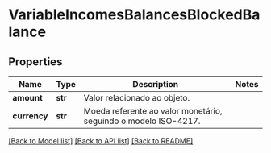 # VariableIncomesBalancesBlockedBalance

## Properties
Name | Type | Description | Notes
------------ | ------------- | ------------- | -------------
**amount** | **str** | Valor relacionado ao objeto. | 
**currency** | **str** | Moeda referente ao valor monetário, seguindo o modelo ISO-4217. | 

[[Back to Model list]](../README.md#documentation-for-models) [[Back to API list]](../README.md#documentation-for-api-endpoints) [[Back to README]](../README.md)

